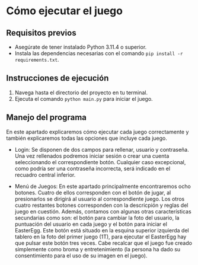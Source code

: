 # Cómo ejecutar el juego

## Requisitos previos

- Asegúrate de tener instalado Python 3.11.4 o superior.
- Instala las dependencias necesarias con el comando `pip install -r requirements.txt`.

## Instrucciones de ejecución

1. Navega hasta el directorio del proyecto en tu terminal.
2. Ejecuta el comando `python main.py` para iniciar el juego.

## Manejo del programa
En este apartado explicaremos cómo ejecutar cada juego correctamente y también explicaremos todas las opciones que incluye cada juego.

- Login: Se disponen de dos campos para rellenar, usuario y contraseña. Una vez rellenados podremos iniciar sesión o crear una cuenta seleccionando el correspondiente botón. Cualquier caso excepcional, como podría ser una contraseña incorrecta, será indicado en el recuadro central inferior.

- Menú de Juegos: En este apartado principalmente encontraremos ocho botones. Cuatro de ellos corresponden con el botón de jugar, al presionarlos se dirigirá al usuario al correspondiente juego. Los otros cuatro restantes botones corresponden con la descricpión y reglas del juego en cuestión. Además, contamos con algunas otras características secundarias como son: el botón para cambiar la foto del usuario, la puntuación del usuario en cada juego y el botón para iniciar el EasterEgg. Este botón está situado en la esquina superior izquierda del tablero en la foto del primer juego (1T), para ejecutar el EasterEgg hay que pulsar este botón tres veces. Cabe recalcar que el juego fue creado simplemente como broma y entretenimiento (la persona ha dado su consentimiento para el uso de su imagen en el juego). 
